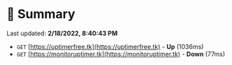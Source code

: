 # 📖 Summary
Last updated: **2/18/2022, 8:40:43 PM**

- `GET` [https://uptimerfree.tk](https://uptimerfree.tk) - **Up** (1036ms)
- `GET` [https://monitoruptimer.tk](https://monitoruptimer.tk) - **Down** (77ms)
